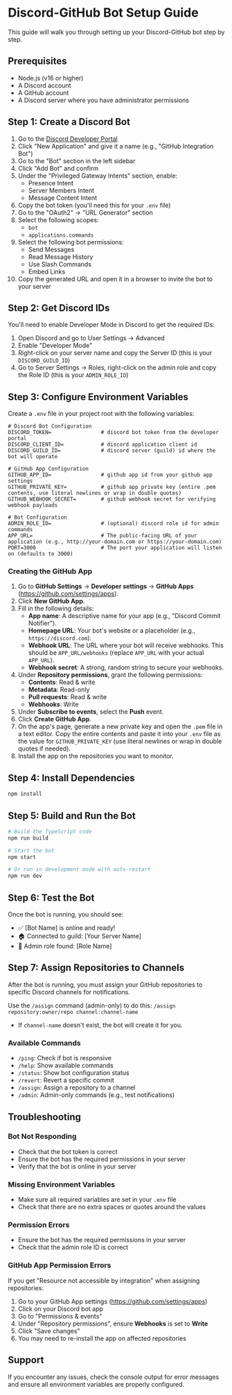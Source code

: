 # Discord-GitHub Bot Setup Guide

This guide will walk you through setting up your Discord-GitHub bot step by step.

## Prerequisites

- Node.js (v16 or higher)
- A Discord account
- A GitHub account
- A Discord server where you have administrator permissions

## Step 1: Create a Discord Bot

1. Go to the [Discord Developer Portal](https://discord.com/developers/applications)
2. Click "New Application" and give it a name (e.g., "GitHub Integration Bot")
3. Go to the "Bot" section in the left sidebar
4. Click "Add Bot" and confirm
5. Under the "Privileged Gateway Intents" section, enable:
   - Presence Intent
   - Server Members Intent
   - Message Content Intent
6. Copy the bot token (you'll need this for your `.env` file)
7. Go to the "OAuth2" → "URL Generator" section
8. Select the following scopes:
   - `bot`
   - `applications.commands`
9. Select the following bot permissions:
   - Send Messages
   - Read Message History
   - Use Slash Commands
   - Embed Links
10. Copy the generated URL and open it in a browser to invite the bot to your server

## Step 2: Get Discord IDs

You'll need to enable Developer Mode in Discord to get the required IDs:

1. Open Discord and go to User Settings → Advanced
2. Enable "Developer Mode"
3. Right-click on your server name and copy the Server ID (this is your `DISCORD_GUILD_ID`)
4. Go to Server Settings → Roles, right-click on the admin role and copy the Role ID (this is your `ADMIN_ROLE_ID`)

## Step 3: Configure Environment Variables

Create a `.env` file in your project root with the following variables:

```env
# Discord Bot Configuration
DISCORD_TOKEN=                # discord bot token from the developer portal
DISCORD_CLIENT_ID=            # discord application client id
DISCORD_GUILD_ID=             # discord server (guild) id where the bot will operate

# GitHub App Configuration
GITHUB_APP_ID=                # github app id from your github app settings
GITHUB_PRIVATE_KEY=           # github app private key (entire .pem contents, use literal newlines or wrap in double quotes)
GITHUB_WEBHOOK_SECRET=        # github webhook secret for verifying webhook payloads

# Bot Configuration
ADMIN_ROLE_ID=                # (optional) discord role id for admin commands
APP_URL=                      # The public-facing URL of your application (e.g., http://your-domain.com or https://your-domain.com)
PORT=3000                     # The port your application will listen on (defaults to 3000)
```

### Creating the GitHub App

1.  Go to **GitHub Settings** → **Developer settings** → **GitHub Apps** (https://github.com/settings/apps).
2.  Click **New GitHub App**.
3.  Fill in the following details:
    *   **App name**: A descriptive name for your app (e.g., "Discord Commit Notifier").
    *   **Homepage URL**: Your bot's website or a placeholder (e.g., `https://discord.com`).
    *   **Webhook URL**: The URL where your bot will receive webhooks. This should be `APP_URL/webhooks` (replace `APP_URL` with your actual `APP_URL`).
    *   **Webhook secret**: A strong, random string to secure your webhooks.
4.  Under **Repository permissions**, grant the following permissions:
    *   **Contents**: Read & write
    *   **Metadata**: Read-only
    *   **Pull requests**: Read & write
    *   **Webhooks**: Write
5.  Under **Subscribe to events**, select the **Push** event.
6.  Click **Create GitHub App**.
7.  On the app's page, generate a new private key and open the `.pem` file in a text editor. Copy the entire contents and paste it into your `.env` file as the value for `GITHUB_PRIVATE_KEY` (use literal newlines or wrap in double quotes if needed).
8.  Install the app on the repositories you want to monitor.


## Step 4: Install Dependencies

```bash
npm install
```

## Step 5: Build and Run the Bot

```bash
# Build the TypeScript code
npm run build

# Start the bot
npm start

# Or run in development mode with auto-restart
npm run dev
```

## Step 6: Test the Bot

Once the bot is running, you should see:
 - ✅ [Bot Name] is online and ready!
 - 🏠 Connected to guild: [Your Server Name]
 - 👑 Admin role found: [Role Name]
 
 ## Step 7: Assign Repositories to Channels
 
 After the bot is running, you must assign your GitHub repositories to specific Discord channels for notifications.
 
 Use the `/assign` command (admin-only) to do this:
 `/assign repository:owner/repo channel:channel-name`
 
 * If `channel-name` doesn't exist, the bot will create it for you.
 
 ### Available Commands
 
 - `/ping`: Check if bot is responsive
 - `/help`: Show available commands
 - `/status`: Show bot configuration status
 - `/revert`: Revert a specific commit
 - `/assign`: Assign a repository to a channel
 - `/admin`: Admin-only commands (e.g., test notifications)

## Troubleshooting

### Bot Not Responding
- Check that the bot token is correct
- Ensure the bot has the required permissions in your server
- Verify that the bot is online in your server

### Missing Environment Variables
- Make sure all required variables are set in your `.env` file
- Check that there are no extra spaces or quotes around the values

### Permission Errors
- Ensure the bot has the required permissions in your server
- Check that the admin role ID is correct

### GitHub App Permission Errors
If you get "Resource not accessible by integration" when assigning repositories:
1. Go to your GitHub App settings (https://github.com/settings/apps)
2. Click on your Discord bot app
3. Go to "Permissions & events"
4. Under "Repository permissions", ensure **Webhooks** is set to **Write**
5. Click "Save changes"
6. You may need to re-install the app on affected repositories

## Support

If you encounter any issues, check the console output for error messages and ensure all environment variables are properly configured. 